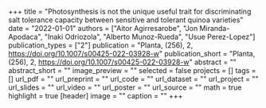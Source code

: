 +++
title = "Photosynthesis is not the unique useful trait for discriminating salt tolerance capacity between sensitive and tolerant quinoa varieties"
date = "2022-01-01"
authors = ["Aitor Agirresarobe", "Jon Miranda-Apodaca", "Inaki Odriozola", "Alberto Munoz-Rueda", "Usue Perez-Lopez"]
publication_types = ["2"]
publication = "Planta, (256), 2, https://doi.org/10.1007/s00425-022-03928-w"
publication_short = "Planta, (256), 2, https://doi.org/10.1007/s00425-022-03928-w"
abstract = ""
abstract_short = ""
image_preview = ""
selected = false
projects = []
tags = []
url_pdf = ""
url_preprint = ""
url_code = ""
url_dataset = ""
url_project = ""
url_slides = ""
url_video = ""
url_poster = ""
url_source = ""
math = true
highlight = true
[header]
image = ""
caption = ""
+++

